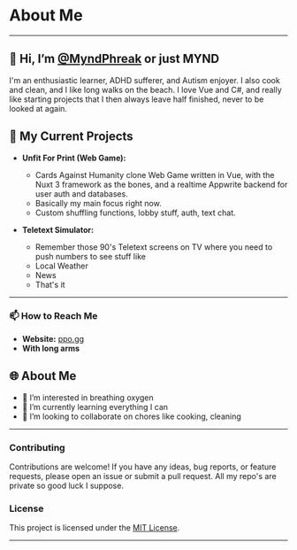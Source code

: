 # About Me

---

## 👋 Hi, I’m [@MyndPhreak](https://github.com/MyndPhreak) or just MYND

I'm an enthusiastic learner, ADHD sufferer, and Autism enjoyer. I also cook and clean, and I like long walks on the beach.
I love Vue and C#, and really like starting projects that I then always leave half finished, never to be looked at again.

## 🌱 My Current Projects

- **Unfit For Print (Web Game):**
  - Cards Against Humanity clone Web Game written in Vue, with the Nuxt 3 framework as the bones, and a realtime Appwrite backend for user auth and databases.
  - Basically my main focus right now.
  - Custom shuffling functions, lobby stuff, auth, text chat.
  
- **Teletext Simulator:**
  - Remember those 90's Teletext screens on TV where you need to push numbers to see stuff like
  - Local Weather
  - News
  - That's it
 
---

### 📫 How to Reach Me

- **Website:** [ppo.gg](https://ppo.gg)
- **With long arms**

## 🌐 About Me

- 👀 I’m interested in breathing oxygen
- 🌱 I’m currently learning everything I can
- 💞️ I’m looking to collaborate on chores like cooking, cleaning

---

### Contributing

Contributions are welcome! If you have any ideas, bug reports, or feature requests, please open an issue or submit a pull request. All my repo's are private so good luck I suppose.

### License

This project is licensed under the [MIT License](LICENSE).

---
